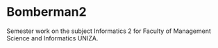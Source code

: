 # Bomberman2
 Semester work on the subject Informatics 2 for Faculty of Management Science and Informatics UNIZA.
